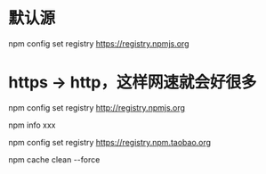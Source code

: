 # 默认源
npm config set registry https://registry.npmjs.org

# https -> http，这样网速就会好很多
npm config set registry http://registry.npmjs.org 


npm info xxx

npm config set registry https://registry.npm.taobao.org

npm cache clean --force

